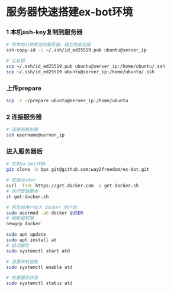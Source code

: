 # 服务器快速搭建ex-bot环境

### 1 本机ssh-key复制到服务器

```bash
# 将本地公钥发送到服务器，建立免密连接
ssh-copy-id -i ~/.ssh/id_ed25519.pub ubuntu@server_ip

# 公私钥
scp ~/.ssh/id_ed25519.pub ubuntu@server_ip:/home/ubuntu/.ssh
scp ~/.ssh/id_ed25519 ubuntu@server_ip:/home/ubuntu/.ssh
```

### 上传prepare
```bash
scp -r ~/prepare ubuntu@server_ip:/home/ubuntu
```

### 2 连接服务器
```bash
# 连接到服务器
ssh username@server_ip
```

### 进入服务器后

```bash
# 拉取ex-bot代码
git clone -b bpx git@github.com:way2freedom/ex-bot.git

# 安装docker
curl -fsSL https://get.docker.com -o get-docker.sh
# 执行安装脚本
sh get-docker.sh

# 把当前用户加入 docker 用户组
sudo usermod -aG docker $USER
# 刷新组权限
newgrp docker

sudo apt update
sudo apt install at
# 启动服务
sudo systemctl start atd

# 设置开机自启
sudo systemctl enable atd

# 检查服务状态
sudo systemctl status atd

```
